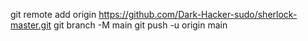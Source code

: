 git remote add origin https://github.com/Dark-Hacker-sudo/sherlock-master.git
git branch -M main
git push -u origin main
